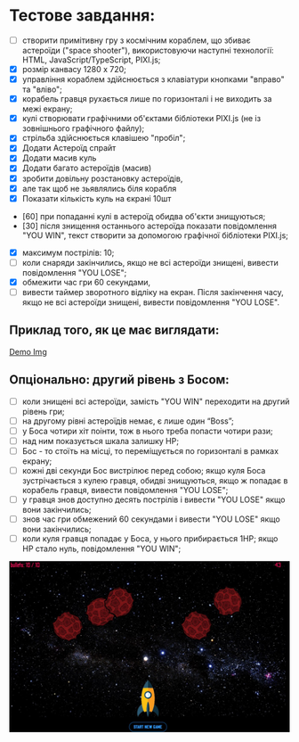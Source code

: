# Тестове завдання:

- [ ] створити примітивну гру з космічним кораблем, що збиває астероїди ("space shooter"), використовуючи наступні технології: HTML, JavaScript/TypeScript, PIXI.js;
- [x] розмір канвасу 1280 х 720;
- [x] управління кораблем здійснюється з клавіатури кнопками "вправо" та "вліво";
- [x] корабель гравця рухається лише по горизонталі і не виходить за межі екрану;
- [x] кулі створювати графічними об'єктами бібліотеки PIXI.js (не із зовнішнього графічного файлу);
- [x] стрільба здійснюється клавішею "пробіл";
- [x] Додати Астероїд спрайт
- [x] Додати масив куль
- [x] Додати багато астероїдів (масив)
- [x] зробити довільну розстановку астероїдів,
- [x] але так щоб не зьявлялись біля корабля
- [x] Показати кількість куль на єкрані 10шт
- [60] при попаданні кулі в астероїд обидва об'єкти знищуються;
- [30] після знищення останнього астероїда показати повідомлення "YOU WIN", текст створити за допомогою графічної бібліотеки PIXI.js;
- [x] максимум пострілів: 10;
- [ ] коли снаряди закінчились, якщо не всі астероїди знищені, вивести повідомлення "YOU LOSE";
- [x] обмежити час гри 60 секундами, 
- [ ] вивести таймер зворотного відліку на екран. Після закінчення часу, якщо не всі астероїди знищені, вивести повідомлення "YOU LOSE".

## Приклад того, як це має виглядати:

[Demo Img](http://icecream.me/uploads/69b1920911ce9dfe471575f16d219133.png)

## Опціонально: другий рівень з Босом:

- [ ] коли знищені всі астероїди, замість "YOU WIN" переходити на другий рівень гри;
- [ ] на другому рівні астероїдів немає, є лише один “Boss”;
- [ ] у Боса чотири хіт поінти, тож в нього треба попасти чотири рази;
- [ ] над ним показується шкала залишку HP;
- [ ] Бос - то стоїть на місці, то переміщується по горизонталі в рамках екрану;
- [ ] кожні дві секунди Бос вистрілює перед собою; якщо куля Боса зустрічається з кулею гравця, обидві знищуються, якщо ж попадає в корабель гравця, вивести повідомлення "YOU LOSE";
- [ ] у гравця знов доступно десять пострілів і вивести "YOU LOSE" якщо вони закінчились;
- [ ] знов час гри обмежений 60 секундами і вивести "YOU LOSE" якщо вони закінчились;
- [ ] коли куля гравця попадає у Боса, у нього прибирається 1HP; якщо HP стало нуль, повідомлення "YOU WIN";

![Demo](/readme-img/photo_2022-10-31_16-26-41.jpg)
